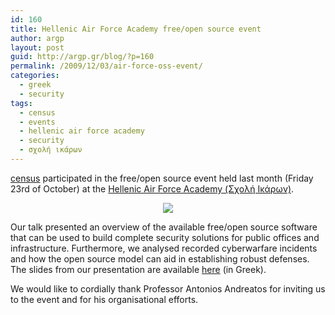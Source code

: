 ```yaml
---
id: 160
title: Hellenic Air Force Academy free/open source event
author: argp
layout: post
guid: http://argp.gr/blog/?p=160
permalink: /2009/12/03/air-force-oss-event/
categories:
  - greek
  - security
tags:
  - census
  - events
  - hellenic air force academy
  - security
  - σχολή ικάρων
---
```

[census][1] participated in the free/open source event held last month (Friday 23rd of October) at the [Hellenic Air Force Academy (Σχολή Ικάρων)][2].

<center>
  <a href="http://www.haf.gr/el/career/academies/si/"><img src="http://census-labs.com/media/si.png" /></a>
</center>

Our talk presented an overview of the available free/open source software that can be used to build complete security solutions for public offices and infrastructure. Furthermore, we analysed recorded cyberwarfare incidents and how the open source model can aid in establishing robust defenses. The slides from our presentation are available [here][3] (in Greek).

We would like to cordially thank Professor Antonios Andreatos for inviting us to the event and for his organisational efforts.

 [1]: http://census-labs.com/
 [2]: http://www.haf.gr/el/career/academies/si/
 [3]: http://census-labs.com/media/ellak-sec.pdf